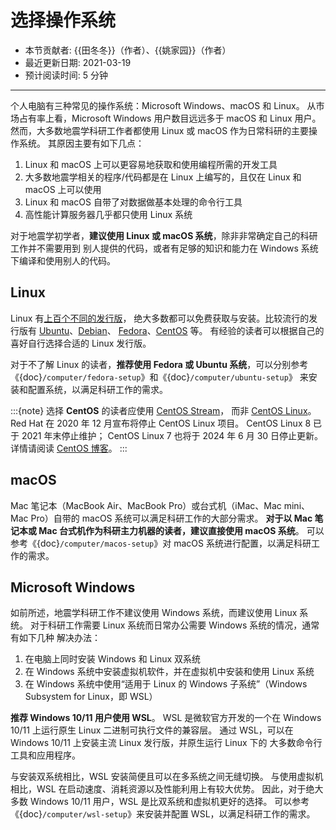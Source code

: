 # 选择操作系统

- 本节贡献者: {{田冬冬}}（作者）、{{姚家园}}（作者）
- 最近更新日期: 2021-03-19
- 预计阅读时间: 5 分钟

----

个人电脑有三种常见的操作系统：Microsoft Windows、macOS 和 Linux。
从市场占有率上看，Microsoft Windows 用户数目远远多于 macOS 和 Linux 用户。
然而，大多数地震学科研工作者都使用 Linux 或 macOS 作为日常科研的主要操作系统。
其原因主要有如下几点：

1. Linux 和 macOS 上可以更容易地获取和使用编程所需的开发工具
2. 大多数地震学相关的程序/代码都是在 Linux 上编写的，且仅在 Linux 和 macOS 上可以使用
3. Linux 和 macOS 自带了对数据做基本处理的命令行工具
4. 高性能计算服务器几乎都只使用 Linux 系统

对于地震学初学者，**建议使用 Linux 或 macOS 系统**，除非非常确定自己的科研工作并不需要用到
别人提供的代码，或者有足够的知识和能力在 Windows 系统下编译和使用别人的代码。

## Linux

Linux 有[上百个不同的发行版](https://distrowatch.com/)，
绝大多数都可以免费获取与安装。比较流行的发行版有
[Ubuntu](https://ubuntu.com/)、[Debian](https://www.debian.org/)、
[Fedora](https://getfedora.org/)、[CentOS](https://www.centos.org/) 等。
有经验的读者可以根据自己的喜好自行选择合适的 Linux 发行版。

对于不了解 Linux 的读者，**推荐使用 Fedora 或 Ubuntu 系统**，可以分别参考
《{doc}`/computer/fedora-setup`》和《{doc}`/computer/ubuntu-setup`》
来安装和配置系统，以满足科研工作的需求。

:::{note}
选择 **CentOS** 的读者应使用 [CentOS Stream](https://www.centos.org/centos-stream/)，
而非 [CentOS Linux](https://www.centos.org/centos-linux/)。
Red Hat 在 2020 年 12 月宣布将停止 CentOS Linux 项目。
CentOS Linux 8 已于 2021 年末停止维护；
CentOS Linux 7 也将于 2024 年 6 月 30 日停止更新。
详情请阅读 [CentOS 博客](https://blog.centos.org/2020/12/future-is-centos-stream/)。
:::

## macOS

Mac 笔记本（MacBook Air、MacBook Pro）或台式机（iMac、Mac mini、Mac Pro）自带的
macOS 系统可以满足科研工作的大部分需求。
**对于以 Mac 笔记本或 Mac 台式机作为科研主力机器的读者，建议直接使用 macOS 系统**。
可以参考《{doc}`/computer/macos-setup`》对 macOS 系统进行配置，以满足科研工作的需求。

## Microsoft Windows

如前所述，地震学科研工作不建议使用 Windows 系统，而建议使用 Linux 系统。
对于科研工作需要 Linux 系统而日常办公需要 Windows 系统的情况，通常有如下几种
解决办法：

1. 在电脑上同时安装 Windows 和 Linux 双系统
2. 在 Windows 系统中安装虚拟机软件，并在虚拟机中安装和使用 Linux 系统
3. 在 Windows 系统中使用“适用于 Linux 的 Windows 子系统”（Windows Subsystem for Linux，即 WSL）

**推荐 Windows 10/11 用户使用 WSL**。
WSL 是微软官方开发的一个在 Windows 10/11 上运行原生 Linux 二进制可执行文件的兼容层。
通过 WSL，可以在 Windows 10/11 上安装主流 Linux 发行版，并原生运行 Linux 下的
大多数命令行工具和应用程序。

与安装双系统相比，WSL 安装简便且可以在多系统之间无缝切换。
与使用虚拟机相比，WSL 在启动速度、消耗资源以及性能利用上有较大优势。
因此，对于绝大多数 Windows 10/11 用户，WSL 是比双系统和虚拟机更好的选择。
可以参考《{doc}`/computer/wsl-setup`》来安装并配置 WSL，以满足科研工作的需求。
